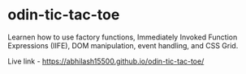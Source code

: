 # odin-tic-tac-toe

Learnen how to use factory functions, Immediately Invoked Function Expressions (IIFE), DOM manipulation, event handling, and CSS Grid.


Live link - https://abhilash15500.github.io/odin-tic-tac-toe/